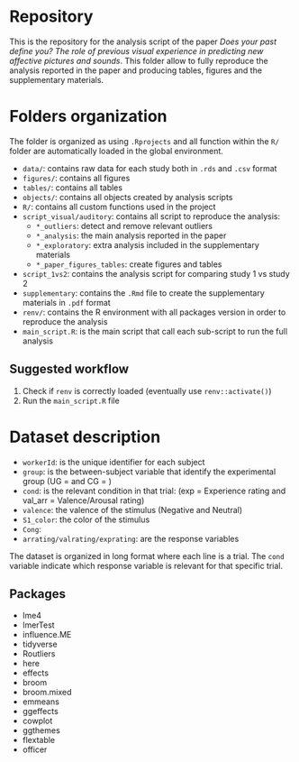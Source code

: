 # Repository

This is the repository for the analysis script of the paper *Does your past define you? The role of previous visual experience in predicting new affective pictures and sounds*. This folder allow to fully reproduce the analysis reported in the paper and producing tables, figures and the supplementary materials.

# Folders organization

The folder is organized as using `.Rprojects` and all function within the `R/` folder are automatically loaded in the global environment.

- `data/`: contains raw data for each study both in `.rds` and `.csv` format
- `figures/`: contains all figures
- `tables/`: contains all tables
- `objects/`: contains all objects created by analysis scripts
- `R/`: contains all custom functions used in the project
- `script_visual/auditory`: contains all script to reproduce the analysis:
  - `*_outliers`: detect and remove relevant outliers
  - `*_analysis`: the main analysis reported in the paper
  - `*_exploratory`: extra analysis included in the supplementary materials
  - `*_paper_figures_tables`: create figures and tables
- `script_1vs2`: contains the analysis script for comparing study 1 vs study 2
- `supplementary`: contains the `.Rmd` file to create the supplementary materials in `.pdf` format
- `renv/`: contains the R environment with all packages version in order to reproduce the analysis
- `main_script.R`: is the main script that call each sub-script to run the full analysis

## Suggested workflow

1. Check if `renv` is correctly loaded (eventually use `renv::activate()`)
2. Run the `main_script.R` file

# Dataset description

- `workerId`: is the unique identifier for each subject
- `group`: is the between-subject variable that identify the experimental group (UG = and CG = )
- `cond`: is the relevant condition in that trial: (exp = Experience rating and val_arr = Valence/Arousal rating)
- `valence`: the valence of the stimulus (Negative and Neutral)
- `S1_color`: the color of the stimulus
- `Cong`: 
- `arrating/valrating/exprating`: are the response variables

The dataset is organized in long format where each line is a trial. The `cond` variable indicate which response variable is relevant for that specific trial.

## Packages

- lme4
- lmerTest
- influence.ME
- tidyverse
- Routliers
- here
- effects
- broom
- broom.mixed
- emmeans
- ggeffects
- cowplot
- ggthemes
- flextable
- officer
